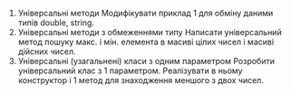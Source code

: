 1. Універсальні методи
Модифікувати приклад 1 для обміну даними типів double, string.
2. Універсальні методи з обмеженнями типу
Написати універсальний метод пошуку макс. і мін. елемента в масиві цілих чисел і масиві дійсних чисел.
3. Універсальні (узагальнені) класи з одним параметром
Розробити універсальний клас з 1 параметром. Реалізувати в ньому конструктор і 1 метод для знаходження меншого з двох чисел. 
